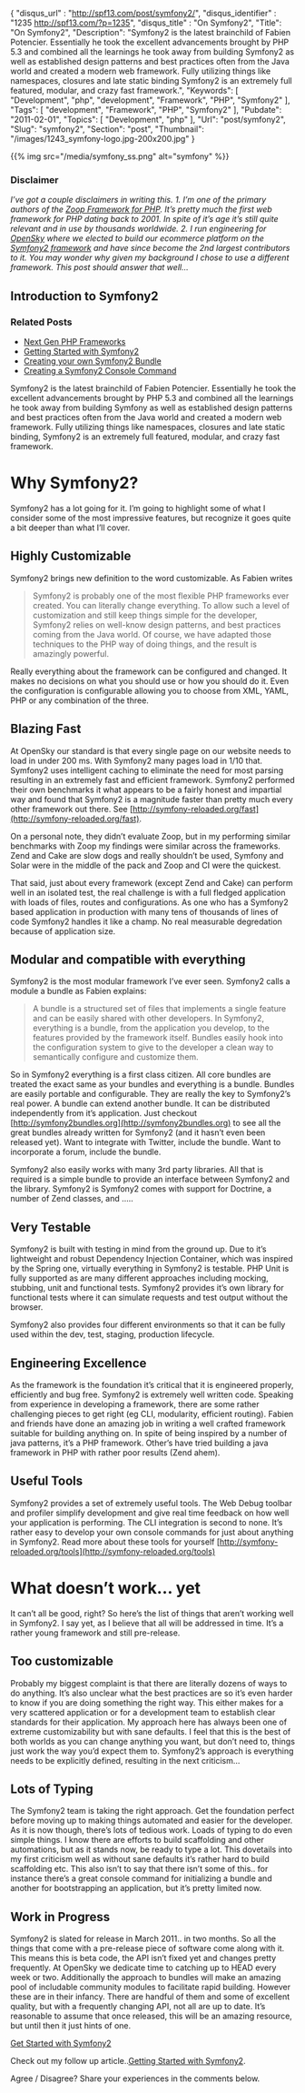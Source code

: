 {
	"disqus_url" : "http://spf13.com/post/symfony2/",
	"disqus_identifier" : "1235 http://spf13.com/?p=1235",
	"disqus_title" : "On Symfony2",
	"Title": "On Symfony2",
	"Description": "Symfony2 is the latest brainchild of Fabien Potencier. Essentially he took the excellent advancements brought by PHP 5.3 and combined all the learnings he took away from building Symfony2 as well as established design patterns and best practices often from the Java world and created a modern web framework. Fully utilizing things like namespaces, closures and late static binding Symfony2 is an extremely full featured, modular, and crazy fast framework.",
	"Keywords": [
		"Development",
		"php",
		"development",
		"Framework",
		"PHP",
		"Symfony2"
	],
	"Tags": [
		"development",
		"Framework",
		"PHP",
		"Symfony2"
	],
	"Pubdate": "2011-02-01",
	"Topics": [
		"Development",
		"php"
	],
	"Url": "post/symfony2",
	"Slug": "symfony2",
	"Section": "post",
	"Thumbnail": "/images/1243_symfony-logo.jpg-200x200.jpg"
}

{{% img src="/media/symfony_ss.png" alt="symfony" %}}

### Disclaimer

*I’ve got a couple disclaimers in writing this. 1. I’m one of the
primary authors of the [Zoop Framework for
PHP](http://zoopframework.com). It’s pretty much the first web framework
for PHP dating back to 2001. In spite of it’s age it’s still quite
relevant and in use by thousands worldwide. 2. I run engineering for
[OpenSky](http://shopopensky.com) where we elected to build our
ecommerce platform on the [Symfony2
framework](http://symfony-reloaded.org) and have since become the 2nd
largest contributors to it. You may wonder why given my background I
chose to use a different framework. This post should answer that well…*

Introduction to Symfony2
------------------------

### Related Posts

-   [Next Gen PHP
    Frameworks](http://spf13.com/post/next-gen-php-frameworks/)
-   [Getting Started with
    Symfony2](http://spf13.com/post/getting-started-with-symfony2/)
-   [Creating your own Symfony2
    Bundle](http://spf13.com/post/creating-your-own-symfony2-bundle/)
-   [Creating a Symfony2 Console
    Command](http://spf13.com/post/creating-a-symfony2-console-command/)

Symfony2 is the latest brainchild of Fabien Potencier. Essentially he
took the excellent advancements brought by PHP 5.3 and combined all the
learnings he took away from building Symfony as well as established
design patterns and best practices often from the Java world and created
a modern web framework. Fully utilizing things like namespaces, closures
and late static binding, Symfony2 is an extremely full featured,
modular, and crazy fast framework.

Why Symfony2?
=============

Symfony2 has a lot going for it. I’m going to highlight some of what I
consider some of the most impressive features, but recognize it goes
quite a bit deeper than what I’ll cover.

Highly Customizable
-------------------

Symfony2 brings new definition to the word customizable. As Fabien
writes

> Symfony2 is probably one of the most flexible PHP frameworks ever
> created. You can literally change everything. To allow such a level of
> customization and still keep things simple for the developer, Symfony2
> relies on well-know design patterns, and best practices coming from
> the Java world. Of course, we have adapted those techniques to the PHP
> way of doing things, and the result is amazingly powerful.

Really everything about the framework can be configured and changed. It
makes no decisions on what you should use or how you should do it. Even
the configuration is configurable allowing you to choose from XML, YAML,
PHP or any combination of the three.

Blazing Fast
------------

At OpenSky our standard is that every single page on our website needs
to load in under 200 ms. With Symfony2 many pages load in 1/10 that.
Symfony2 uses intelligent caching to eliminate the need for most parsing
resulting in an extremely fast and efficient framework. Symfony2
performed their own benchmarks it what appears to be a fairly honest and
impartial way and found that Symfony2 is a magnitude faster than pretty
much every other framework out there. See
[http://symfony-reloaded.org/fast](http://symfony-reloaded.org/fast).

On a personal note, they didn’t evaluate Zoop, but in my performing
similar benchmarks with Zoop my findings were similar across the
frameworks. Zend and Cake are slow dogs and really shouldn’t be used,
Symfony and Solar were in the middle of the pack and Zoop and CI were
the quickest.

That said, just about every framework (except Zend and Cake) can perform
well in an isolated test, the real challenge is with a full fledged
application with loads of files, routes and configurations. As one who
has a Symfony2 based application in production with many tens of
thousands of lines of code Symfony2 handles it like a champ. No real
measurable degredation because of application size.

Modular and compatible with everything
--------------------------------------

Symfony2 is the most modular framework I’ve ever seen. Symfony2 calls a
module a bundle as Fabien explains:

> A bundle is a structured set of files that implements a single feature
> and can be easily shared with other developers. In Symfony2,
> everything is a bundle, from the application you develop, to the
> features provided by the framework itself. Bundles easily hook into
> the configuration system to give to the developer a clean way to
> semantically configure and customize them.

So in Symfony2 everything is a first class citizen. All core bundles are
treated the exact same as your bundles and everything is a bundle.
Bundles are easily portable and configurable. They are really the key to
Symfony2’s real power. A bundle can extend another bundle. It can be
distributed independently from it’s application. Just checkout
[http://symfony2bundles.org](http://symfony2bundles.org) to see all the
great bundles already written for Symfony2 (and it hasn’t even been
released yet). Want to integrate with Twitter, include the bundle. Want
to incorporate a forum, include the bundle.

Symfony2 also easily works with many 3rd party libraries. All that is
required is a simple bundle to provide an interface between Symfony2 and
the library. Symfony2 is Symfony2 comes with support for Doctrine, a
number of Zend classes, and …..

Very Testable
-------------

Symfony2 is built with testing in mind from the ground up. Due to it’s
lightweight and robust Dependency Injection Container, which was
inspired by the Spring one, virtually everything in Symfony2 is
testable. PHP Unit is fully supported as are many different approaches
including mocking, stubbing, unit and functional tests. Symfony2
provides it’s own library for functional tests where it can simulate
requests and test output without the browser.

Symfony2 also provides four different environments so that it can be
fully used within the dev, test, staging, production lifecycle.

Engineering Excellence
----------------------

As the framework is the foundation it’s critical that it is engineered
properly, efficiently and bug free. Symfony2 is extremely well written
code. Speaking from experience in developing a framework, there are some
rather challenging pieces to get right (eg CLI, modularity, efficient
routing). Fabien and friends have done an amazing job in writing a well
crafted framework suitable for building anything on. In spite of being
inspired by a number of java patterns, it’s a PHP framework. Other’s
have tried building a java framework in PHP with rather poor results
(Zend ahem).

Useful Tools
------------

Symfony2 provides a set of extremely useful tools. The Web Debug toolbar
and profiler simplify development and give real time feedback on how
well your application is performing. The CLI integration is second to
none. It’s rather easy to develop your own console commands for just
about anything in Symfony2. Read more about these tools for yourself
[http://symfony-reloaded.org/tools](http://symfony-reloaded.org/tools)

What doesn’t work… yet
======================

It can’t all be good, right? So here’s the list of things that aren’t
working well in Symfony2. I say yet, as I believe that all will be
addressed in time. It’s a rather young framework and still pre-release.

Too customizable
----------------

Probably my biggest complaint is that there are literally dozens of ways
to do anything. It’s also unclear what the best practices are so it’s
even harder to know if you are doing something the right way. This
either makes for a very scattered application or for a development team
to establish clear standards for their application. My approach here has
always been one of extreme customizability but with sane defaults. I
feel that this is the best of both worlds as you can change anything you
want, but don’t need to, things just work the way you’d expect them to.
Symfony2’s approach is everything needs to be explicitly defined,
resulting in the next criticism…

Lots of Typing
--------------

The Symfony2 team is taking the right approach. Get the foundation
perfect before moving up to making things automated and easier for the
developer. As it is now though, there’s lots of tedious work. Loads of
typing to do even simple things. I know there are efforts to build
scaffolding and other automations, but as it stands now, be ready to
type a lot. This dovetails into my first criticism well as without sane
defaults it’s rather hard to build scaffolding etc. This also isn’t to
say that there isn’t some of this.. for instance there’s a great console
command for initializing a bundle and another for bootstrapping an
application, but it’s pretty limited now.

Work in Progress
----------------

Symfony2 is slated for release in March 2011.. in two months. So all the
things that come with a pre-release piece of software come along with
it. This means this is beta code, the API isn’t fixed yet and changes
pretty frequently. At OpenSky we dedicate time to catching up to HEAD
every week or two. Additionally the approach to bundles will make an
amazing pool of includable community modules to facilitate rapid
building. However these are in their infancy. There are handful of them
and some of excellent quality, but with a frequently changing API, not
all are up to date. It’s reasonable to assume that once released, this
will be an amazing resource, but until then it just hints of one.

[Get Started with Symfony2](http://symfony.com)

Check out my follow up article..[Getting Started with
Symfony2](http://spf13.com/post/getting-started-with-symfony2 "Getting Started with Symfony2").

Agree / Disagree? Share your experiences in the comments below.
